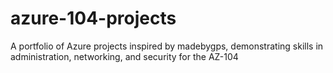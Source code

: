 # azure-104-projects
A portfolio of Azure projects inspired by madebygps, demonstrating skills in administration, networking, and security for the AZ-104
